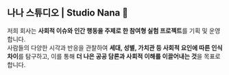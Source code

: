 ## 나나 스튜디오 | Studio Nana 🧩

저희 회사는 **사회적 이슈와 인간 행동을 주제로 한 참여형 실험 프로젝트**를 기획 및 운영합니다.
</br>
사람들의 다양한 시각과 반응을 관찰하여 **세대, 성별, 가치관 등 사회적 요인에 따른 인식 차이**를 탐구하고,
이를 통해 **더 나은 공공 담론과 사회적 이해를 이끌어내는 것**을 목표로 합니다.
